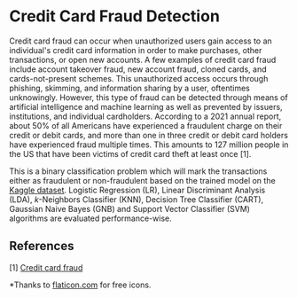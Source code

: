 # Credit Card Fraud Detection 

Credit card fraud can occur when unauthorized users gain access to an individual's credit card information in order to make purchases, other transactions, or open new accounts. A few examples of credit card fraud include account takeover fraud, new account fraud, cloned cards, and cards-not-present schemes. This unauthorized access occurs through phishing, skimming, and information sharing by a user, oftentimes unknowingly. However, this type of fraud can be detected through means of artificial intelligence and machine learning as well as prevented by issuers, institutions, and individual cardholders. According to a 2021 annual report, about 50% of all Americans have experienced a fraudulent charge on their credit or debit cards, and more than one in three credit or debit card holders have experienced fraud multiple times. This amounts to 127 million people in the US that have been victims of credit card theft at least once [1].

This is a binary classification problem which will mark the transactions either as fraudulent or non-fraudulent based on the trained model on the [Kaggle dataset](https://www.kaggle.com/datasets/yashpaloswal/fraud-detection-credit-card). Logistic Regression (LR), Linear Discriminant Analysis (LDA), $k$-Neighbors Classifier (KNN), Decision Tree Classifier (CART), Gaussian Naive Bayes (GNB) and Support Vector Classifier (SVM) algorithms are evaluated performance-wise.


## References

[1] [Credit card fraud](https://en.wikipedia.org/wiki/Credit_card_fraud)


*Thanks to [flaticon.com](https://www.flaticon.com/) for free icons.
